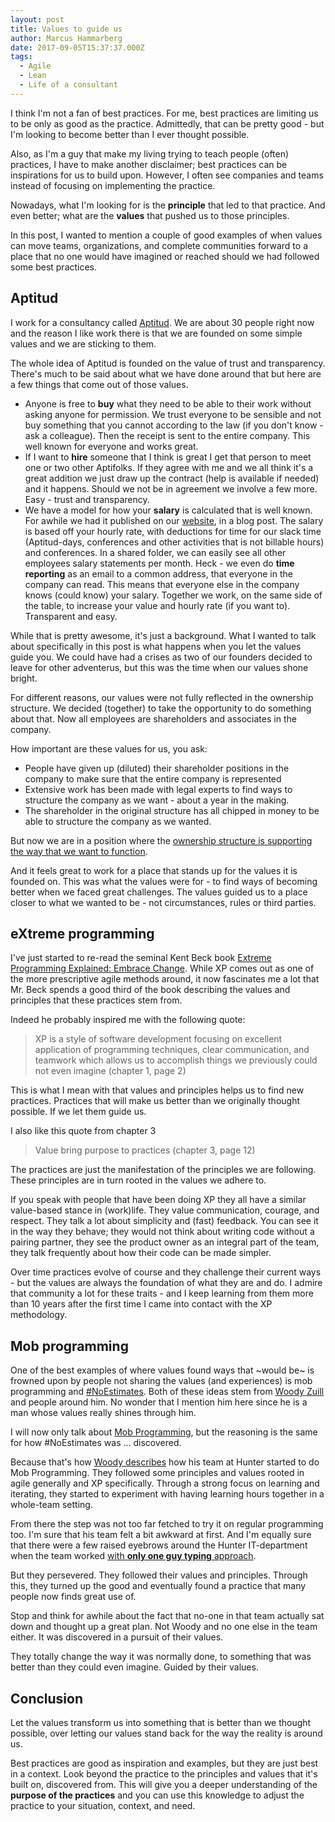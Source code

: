 ```yaml
---
layout: post
title: Values to guide us
author: Marcus Hammarberg
date: 2017-09-05T15:37:37.000Z
tags:
  - Agile
  - Lean
  - Life of a consultant
---
```


I think I'm not a fan of best practices. For me, best practices are limiting us to be only as good as the practice. Admittedly, that can be pretty good - but I'm looking to become better than I ever thought possible.

Also, as I'm a guy that make my living trying to teach people (often) practices, I have to make another disclaimer; best practices can be inspirations for us to build upon. However, I often see companies and teams instead of focusing on implementing the practice.

Nowadays, what I'm looking for is the **principle** that led to that practice. And even better; what are the **values** that pushed us to those principles.

In this post, I wanted to mention a couple of good examples of when values can move teams, organizations, and complete communities forward to a place that no one would have imagined or reached should we had followed some best practices.

<!-- excerpt-end -->

## Aptitud

I work for a consultancy called [Aptitud](http://www.aptitud.se/). We are about 30 people right now and the reason I like work there is that we are founded on some simple values and we are sticking to them.

The whole idea of Aptitud is founded on the value of trust and transparency. There's much to be said about what we have done around that but here are a few things that come out of those values.

* Anyone is free to **buy** what they need to be able to their work without asking anyone
  for permission. We trust everyone to be sensible and not buy something that you cannot according to the law (if you don't know - ask a colleague). Then the receipt is sent to the entire company. This well known for everyone and works great.
* If I want to **hire** someone that I think is great I get that person to meet one or two other Aptifolks. If they agree with me and we all think it's a great addition we just draw up the contract (help is available if needed) and it happens. Should we not be in agreement we involve a few more.
  Easy - trust and transparency.
* We have a model for how your **salary** is calculated that is well known. For awhile we had it published on our [website](http://www.aptitud.se), in a blog post. The salary is based off your hourly rate, with deductions for time for our slack time (Aptitud-days, conferences and other activities that is not billable hours) and conferences. In a shared folder, we can easily see all other employees salary statements per month. Heck - we even do **time reporting** as an email to a common address, that everyone in the company can read.
  This means that everyone else in the company knows (could know) your salary. Together we work, on the same side of the table, to increase your value and hourly rate (if you want to).
  Transparent and easy.

While that is pretty awesome, it's just a background. What I wanted to talk about specifically in this post is what happens when you let the values guide you. We could have had a crises as two of our founders decided to leave for other adventerus, but this was the time when our values shone bright.

For different reasons, our values were not fully reflected in the ownership structure. We decided (together) to take the opportunity to do something about that. Now all employees are shareholders and associates in the company.

How important are these values for us, you ask:

* People have given up (diluted) their shareholder positions in the company to make sure that the entire company is represented
* Extensive work has been made with legal experts to find ways to structure the company as we want - about a year in the making.
* The shareholder in the original structure has all chipped in money to be able to structure the company as we wanted.

But now we are in a position where the [ownership structure is supporting the way that we want to function](https://www.linkedin.com/pulse/happens-now-anders-l%C3%B6wenborg).

And it feels great to work for a place that stands up for the values it is founded on. This was what the values were for - to find ways of becoming better when we faced great challenges.  The values guided us to a place closer to what we wanted to be - not circumstances, rules or third parties.

## eXtreme programming

I've just started to re-read the seminal Kent Beck book [Extreme Programming Explained: Embrace Change](https://www.amazon.com/Extreme-Programming-Explained-Embrace-Change/dp/0321278658). While XP comes out as one of the more prescriptive agile methods around, it now fascinates me a lot that Mr. Beck spends a good third of the book describing the values and principles that these practices stem from.

Indeed he probably inspired me with the following quote:

> XP is a style of software development focusing on excellent application
> of programming techniques, clear communication, and teamwork
> which allows us to accomplish things we previously could not even
> imagine (chapter 1, page 2)

This is what I mean with that values and principles helps us to find new practices. Practices that will make us better than we originally thought possible. If we let them guide us.

I also like this quote from chapter 3
> Value bring purpose to practices (chapter 3, page 12)

The practices are just the manifestation of the principles we are following. These principles are in turn rooted in the values we adhere to.

If you speak with people that have been doing XP they all have a similar value-based stance in (work)life. They value communication, courage, and respect. They talk a lot about simplicity and (fast) feedback. You can see it in the way they behave; they would not think about writing code without a pairing partner, they see the product owner as an integral part of the team, they talk frequently about how their code can be made simpler.

Over time practices evolve of course and they challenge their current ways - but the values are always the foundation of what they are and do. I admire that community a lot for these traits - and I keep learning from them more than 10 years after the first time I came into contact with the XP methodology.

## Mob programming

One of the best examples of where values found ways that ~would be~ is frowned upon by people not sharing the values (and experiences) is mob programming and [#NoEstimates](http://ronjeffries.com/xprog/articles/the-noestimates-movement/). Both of these ideas stem from [Woody Zuill](http://zuill.us/WoodyZuill/http://zuill.us/WoodyZuill/ ) and people around him. No wonder that I mention him here since he is a man whose values really shines through him.

I will now only talk about [Mob Programming](http://mobprogramming.org/), but the reasoning is the same for how #NoEstimates was … discovered.

Because that's how [Woody describes](https://vimeo.com/78854354) how his team at Hunter started to do Mob Programming. They followed some principles and values rooted in agile generally and XP specifically. Through a strong focus on learning and iterating, they started to experiment with having learning hours together in a whole-team setting.

From there the step was not too far fetched to try it on regular programming too. I'm sure that his team felt a bit awkward at first. And I'm equally sure that there were a few raised eyebrows around the Hunter IT-department when the team worked [with **only one guy typing** approach](http://codebetter.com/marcushammarberg/2013/08/06/mob-programming/).

But they persevered. They followed their values and principles. Through this, they turned up the good and eventually found a practice that many people now finds great use of.

Stop and think for awhile about the fact that no-one in that team actually sat down and thought up a great plan. Not Woody and no one else in the team either. It was discovered in a pursuit of their values.

They totally change the way it was normally done, to something that was better than they could even imagine. Guided by their values.

## Conclusion

Let the values transform us into something that is better than we thought possible, over letting our values stand back for the way the reality is around us.

Best practices are good as inspiration and examples, but they are just best in a context. Look beyond the practice to the principles and values that it's built on, discovered from. This will give you a deeper understanding of the **purpose of the practices** and you can use this knowledge to adjust the practice to your situation, context, and need.